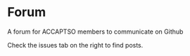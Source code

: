 Forum
=====

A forum for ACCAPTSO members to communicate on Github

Check the issues tab on the right to find posts.
